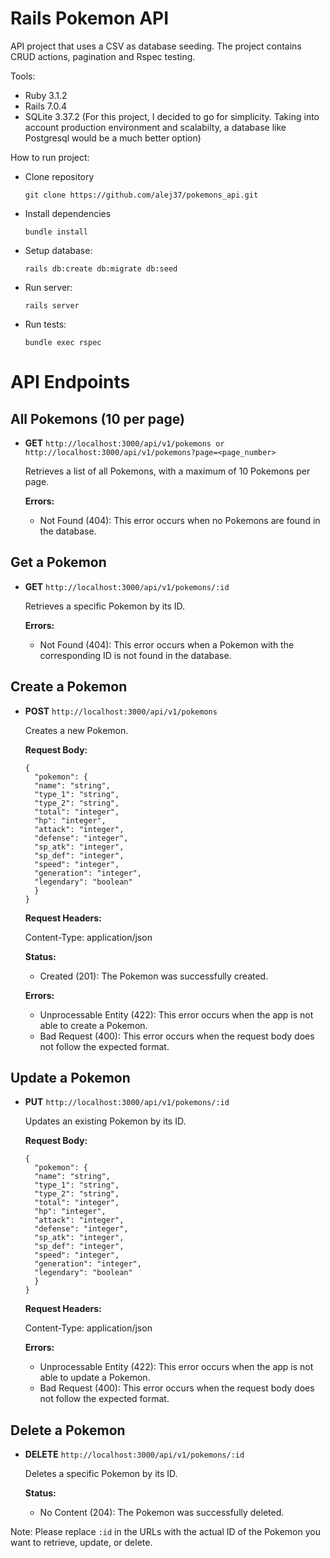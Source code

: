 # Rails Pokemon API
  API project that uses a CSV as database seeding. The project contains CRUD actions, pagination and Rspec testing.

Tools:
  * Ruby 3.1.2
  * Rails 7.0.4
  * SQLite 3.37.2 (For this project, I decided to go for simplicity. Taking into account production environment and scalabilty, a database like Postgresql would be a much better option)


How to run project:

  - Clone repository

    `git clone https://github.com/alej37/pokemons_api.git`

  - Install dependencies

    `bundle install`

  - Setup database:
    
    `rails db:create db:migrate db:seed`
  
  - Run server:
    
    `rails server`
  
  - Run tests:

    `bundle exec rspec`

# API Endpoints

## All Pokemons (10 per page)

- **GET** `http://localhost:3000/api/v1/pokemons or http://localhost:3000/api/v1/pokemons?page=<page_number>`

  Retrieves a list of all Pokemons, with a maximum of 10 Pokemons per page.

  **Errors:**
  - Not Found (404): This error occurs when no Pokemons are found in the database.

## Get a Pokemon

- **GET** `http://localhost:3000/api/v1/pokemons/:id`

  Retrieves a specific Pokemon by its ID.

  **Errors:**
  - Not Found (404): This error occurs when a Pokemon with the corresponding ID is not found in the database.

## Create a Pokemon

- **POST** `http://localhost:3000/api/v1/pokemons`

  Creates a new Pokemon.

   **Request Body:**

      {
        "pokemon": {
        "name": "string",
        "type_1": "string",
        "type_2": "string",
        "total": "integer",
        "hp": "integer",
        "attack": "integer",
        "defense": "integer",
        "sp_atk": "integer",
        "sp_def": "integer",
        "speed": "integer",
        "generation": "integer",
        "legendary": "boolean"
        }
      }

  **Request Headers:**

  Content-Type: application/json
  
  **Status:**
  - Created (201): The Pokemon was successfully created.

  **Errors:**
  - Unprocessable Entity (422): This error occurs when the app is not able to create a Pokemon.
  - Bad Request (400): This error occurs when the request body does not follow the expected format.

## Update a Pokemon

- **PUT** `http://localhost:3000/api/v1/pokemons/:id`

  Updates an existing Pokemon by its ID.

  **Request Body:**

      {
        "pokemon": {
        "name": "string",
        "type_1": "string",
        "type_2": "string",
        "total": "integer",
        "hp": "integer",
        "attack": "integer",
        "defense": "integer",
        "sp_atk": "integer",
        "sp_def": "integer",
        "speed": "integer",
        "generation": "integer",
        "legendary": "boolean"
        }
      }

  **Request Headers:**

  Content-Type: application/json

  **Errors:**
  - Unprocessable Entity (422): This error occurs when the app is not able to update a Pokemon.
  - Bad Request (400): This error occurs when the request body does not follow the expected format.


## Delete a Pokemon

- **DELETE** `http://localhost:3000/api/v1/pokemons/:id`

  Deletes a specific Pokemon by its ID.

  **Status:**
  - No Content (204): The Pokemon was successfully deleted.

Note: Please replace `:id` in the URLs with the actual ID of the Pokemon you want to retrieve, update, or delete.
